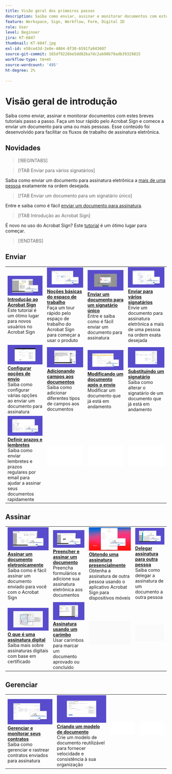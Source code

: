 ```yaml
---
title: Visão geral dos primeiros passos
description: Saiba como enviar, assinar e monitorar documentos com estes breves tutoriais passo a passo
feature: Workspace, Sign, Workflow, Form, Digital ID
role: User
level: Beginner
jira: KT-6847
thumbnail: KT-6847.jpg
exl-id: e58ce43d-2e8e-4804-8f30-6591fa943607
source-git-commit: 165df9226be5dd82ba7dc2ab90b79adb39329815
workflow-type: tm+mt
source-wordcount: '495'
ht-degree: 2%

---
```


# Visão geral de introdução

Saiba como enviar, assinar e monitorar documentos com estes breves tutoriais passo a passo. Faça um tour rápido pelo Acrobat Sign e comece a enviar um documento para uma ou mais pessoas. Esse conteúdo foi desenvolvido para facilitar os fluxos de trabalho de assinatura eletrônica.

## Novidades

>[!BEGINTABS]

>[!TAB Enviar para vários signatários]

Saiba como enviar um documento para assinatura eletrônica a [mais de uma pessoa](send-to-multiple-recipients.md) exatamente na ordem desejada.

>[!TAB Enviar um documento para um signatário único]

Entre e saiba como é fácil [enviar um documento para assinatura](send-to-single-recipient.md).

>[!TAB Introdução ao Acrobat Sign]

É novo no uso do Acrobat Sign? Este [tutorial](new-sender.md) é um ótimo lugar para começar.

>[!ENDTABS]

## Enviar

<table style="table-layout:fixed">
<tr>
  <td>
    <a href="new-sender.md">
      <img alt="Introdução ao Acrobat Sign" src="../assets/gettingstartednew.png" />
    </a>
    <div>
    <a href="new-sender.md"><strong>Introdução ao Acrobat Sign</strong></a>
    </div>
    Este tutorial é um ótimo lugar para novos usuários no Acrobat Sign
    <br>
  </td>
 <td>
    <a href="quick-tour.md">
      <img alt="Noções básicas do Workspace" src="../assets/workspace.png" />
    </a>
    <div>
    <a href="quick-tour.md"><strong>Noções básicas do espaço de trabalho</strong></a>
    </div>
    Faça um tour rápido pelo espaço de trabalho do Acrobat Sign para começar a usar o produto
    <br>
  </td>
  <td>
    <a href="send-to-single-recipient.md">
      <img alt="Enviar um documento para um signatário único" src="../assets/send-single-recipient.png" />
    </a>
    <div>
    <a href="send-to-single-recipient.md"><strong>Enviar um documento para um signatário único</strong></a>
    </div>
    Entre e saiba como é fácil enviar um documento para assinatura
    <br>
  </td>
  <td>
    <a href="send-to-multiple-recipients.md">
      <img alt="Enviar para vários signatários" src="../assets/send-to-multiple-recipient.png" />
    </a>
    <div>
    <a href="send-to-multiple-recipients.md"><strong>Enviar para vários signatários</strong></a>
    </div>
    Envie um documento para assinatura eletrônica a mais de uma pessoa na ordem exata desejada
    <br>
  </td>
</tr>
<tr>
  <td>
    <a href="sending-options.md">
      <img alt="Configurar opções de envio" src="../assets/configure.png" />
    </a>
    <div>
    <a href="sending-options.md"><strong>Configurar opções de envio</strong></a>
    </div>
    Saiba como configurar várias opções ao enviar um documento para assinatura
    <br>
  </td>
  <td>
    <a href="adding-fields.md">
      <img alt="Adição de campos aos documentos" src="../assets/adding-fields.png" />
    </a>
    <div>
    <a href="adding-fields.md"><strong>Adicionando campos aos documentos</strong></a>
    </div>
    Saiba como adicionar diferentes tipos de campos aos documentos
    <br>
  </td>
  <td>
    <a href="modify-in-flight.md">
      <img alt="Modificar um documento após enviar" src="../assets/modify.png" />
    </a>
    <div>
    <a href="modify-in-flight.md"><strong>Modificando um documento após o envio</strong></a>
    </div>
    Modificar um documento que já está em andamento
    <br>
  </td>
  <td>
    <a href="replace-signer.md">
      <img alt="Substituir um signatário" src="../assets/replace.png" />
    </a>
    <div>
    <a href="replace-signer.md"><strong>Substituindo um signatário</strong></a>
    </div>
    Saiba como alterar o signatário de um documento que já está em andamento
     <br>
  </td>
</tr>
<tr>
  <td>
      <a href="set-deadlines-reminders.md">
        <img alt="Defina os prazos e lembretes" src="../assets/deadlines-reminders.png" />
      </a>
      <div>
      <a href="set-deadlines-reminders.md"><strong>Definir prazos e lembretes</strong></a>
      </div>
      Saiba como enviar lembretes e prazos regulares por email para ajudar a assinar seus documentos rapidamente
      <br>
    </td> 
  <td>
      <img alt="Espaçador" src="../assets/Whitespacer.png" />
      <div>
      <br>
    </td>
    <td>
      <img alt="Espaçador" src="../assets/Whitespacer.png" />
      <div>
      <br>
    </td>
    <td>
      <img alt="Espaçador" src="../assets/Whitespacer.png" />
      <div>
      <br>
    </td>
</tr>
</table>

## Assinar

<table style="table-layout:fixed">
<tr>
  <td>
    <a href="electronically-sign-a-document.md">
      <img alt="Assinar um documento eletronicamente" src="../assets/sign-electronically.png" />
    </a>
    <div>
    <a href="electronically-sign-a-document.md"><strong>Assinar um documento eletronicamente</strong></a>
    </div>
    Saiba como é fácil assinar um documento enviado para você com o Acrobat Sign
    <br>
  </td>
  <td>
    <a href="fill-and-sign.md">
      <img alt="Preencher e assinar um documento" src="../assets/fill-and-sign.png" />
    </a>
    <div>
    <a href="fill-and-sign.md"><strong>Preencher e assinar um documento</strong></a>
    </div>
    Preencha formulários e adicione sua assinatura eletrônica aos documentos
    <br>
  </td>
  <td>
    <a href="sign-in-person.md">
      <img alt="Obter uma assinatura presencialmente" src="../assets/inperson.png" />
    </a>
    <div>
    <a href="sign-in-person.md"><strong>Obtendo uma assinatura presencialmente</strong></a>
    </div>
    Obtenha a assinatura de outra pessoa usando o aplicativo Acrobat Sign para dispositivos móveis
    <br>
  </td>
  <td>
    <a href="delegate-signing.md">
      <img alt="Delegar assinatura a outra pessoa" src="../assets/delegate-signing.png" />
    </a>
    <div>
    <a href="delegate-signing.md"><strong>Delegar assinatura para outra pessoa</strong></a>
    </div>
    Saiba como delegar a assinatura de um documento a outra pessoa
    <br>
  </td>
</tr>
<tr>
  <td>
    <a href="sign-with-a-digital-signature.md">
      <img alt="O que é uma assinatura digital" src="../assets/digital-signature.png" />
    </a>
    <div>
    <a href="sign-with-a-digital-signature.md"><strong>O que é uma assinatura digital</strong></a>
    </div>
    Saiba mais sobre assinaturas digitais com base em certificado
    <br>
  </td>
  <td>
    <a href="sign-with-a-stamp.md">
      <img alt="Assinatura usando um carimbo" src="../assets/sign-stamp.png" />
    </a>
    <div>
    <a href="sign-with-a-stamp.md"><strong>Assinatura usando um carimbo</strong></a>
    </div>
    Usar carimbos para marcar um documento aprovado ou concluído
     <br>
  </td> 
 <td>
    <img alt="Espaçador" src="../assets/Grayspacer.png" />
    <div>
    <br>
  </td>
  <td>
    <img alt="Espaçador" src="../assets/Grayspacer.png" />
    <div>
    <br>
  </td>
</tr>  
</table>

## Gerenciar

<table style="table-layout:fixed">
<tr>
  <td>
    <a href="manage-and-track.md">
      <img alt="Gerenciar e monitorar seus contratos" src="../assets/manage-track.png" />
    </a>
    <div>
    <a href="manage-and-track.md"><strong>Gerenciar e monitorar seus contratos</strong></a>
    </div>
    Saiba como gerenciar e rastrear contratos enviados para assinatura
    <br>
  </td>
  <td>
    <a href="../sign-advanced-users/create-a-template.md">
      <img alt="Criação de um modelo de documento" src="../assets/create-template.png" />
    </a>
    <div>
    <a href="../sign-advanced-users/create-a-template.md"><strong>Criando um modelo de documento</strong></a>
    </div>
    Crie um modelo de documento reutilizável para fornecer velocidade e consistência à sua organização
    <br>
  </td>
  <td>
    <img alt="Espaçador" src="../assets/Whitespacer.png" />
    <div>
    <br>
  </td>
  <td>
    <img alt="Espaçador" src="../assets/Whitespacer.png" />
    <div>
    <br>
  </td>
</tr>
</table>
